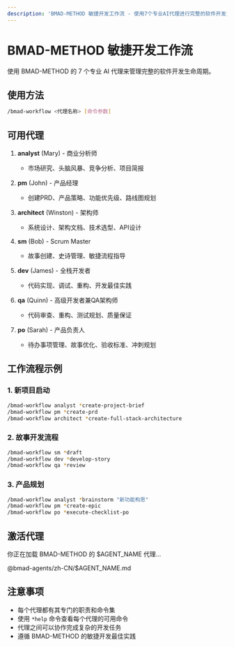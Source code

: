 ```yaml
---
description: 'BMAD-METHOD 敏捷开发工作流 - 使用7个专业AI代理进行完整的软件开发生命周期管理'
---
```


# BMAD-METHOD 敏捷开发工作流

使用 BMAD-METHOD 的 7 个专业 AI 代理来管理完整的软件开发生命周期。

## 使用方法

```bash
/bmad-workflow <代理名称> [命令参数]
```

## 可用代理

1. **analyst** (Mary) - 商业分析师
   - 市场研究、头脑风暴、竞争分析、项目简报

2. **pm** (John) - 产品经理
   - 创建PRD、产品策略、功能优先级、路线图规划

3. **architect** (Winston) - 架构师
   - 系统设计、架构文档、技术选型、API设计

4. **sm** (Bob) - Scrum Master
   - 故事创建、史诗管理、敏捷流程指导

5. **dev** (James) - 全栈开发者
   - 代码实现、调试、重构、开发最佳实践

6. **qa** (Quinn) - 高级开发者兼QA架构师
   - 代码审查、重构、测试规划、质量保证

7. **po** (Sarah) - 产品负责人
   - 待办事项管理、故事优化、验收标准、冲刺规划

## 工作流程示例

### 1. 新项目启动
```bash
/bmad-workflow analyst *create-project-brief
/bmad-workflow pm *create-prd
/bmad-workflow architect *create-full-stack-architecture
```

### 2. 故事开发流程
```bash
/bmad-workflow sm *draft
/bmad-workflow dev *develop-story
/bmad-workflow qa *review
```

### 3. 产品规划
```bash
/bmad-workflow analyst *brainstorm "新功能构思"
/bmad-workflow pm *create-epic
/bmad-workflow po *execute-checklist-po
```

## 激活代理

你正在加载 BMAD-METHOD 的 $AGENT_NAME 代理...

@bmad-agents/zh-CN/$AGENT_NAME.md

## 注意事项

- 每个代理都有其专门的职责和命令集
- 使用 `*help` 命令查看每个代理的可用命令
- 代理之间可以协作完成复杂的开发任务
- 遵循 BMAD-METHOD 的敏捷开发最佳实践